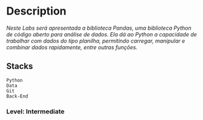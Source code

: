 
# Description
*Neste Labs será apresentada a biblioteca Pandas, uma biblioteca Python de código aberto para análise de dados. Ela dá ao Python a capacidade de trabalhar com dados do tipo planilha, permitindo carregar, manipular e combinar dados rapidamente, entre outras funções.*

## Stacks
    Python
    Data
    Git
    Back-End

### Level: Intermediate
